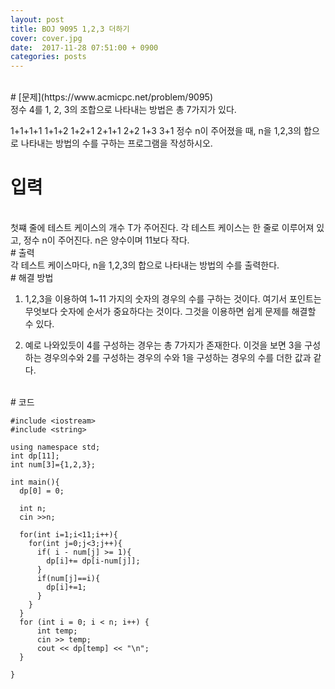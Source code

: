 ```yaml
---
layout: post
title: BOJ 9095 1,2,3 더하기
cover: cover.jpg
date:  2017-11-28 07:51:00 + 0900
categories: posts
---
```

<br>
# [문제](https://www.acmicpc.net/problem/9095)
<br>
정수 4를 1, 2, 3의 조합으로 나타내는 방법은 총 7가지가 있다.

1+1+1+1
1+1+2
1+2+1
2+1+1
2+2
1+3
3+1
정수 n이 주어졌을 때, n을 1,2,3의 합으로 나타내는 방법의 수를 구하는 프로그램을 작성하시오.
<br>
# 입력
<br>
첫쨰 줄에 테스트 케이스의 개수 T가 주어진다. 각 테스트 케이스는 한 줄로 이루어져 있고, 정수 n이 주어진다. n은 양수이며 11보다 작다.
<br>
# 출력
<br>
각 테스트 케이스마다, n을 1,2,3의 합으로 나타내는 방법의 수를 출력한다.
<br>
# 해결 방법
<br>

1. 1,2,3을 이용하여 1~11 가지의 숫자의 경우의 수를 구하는 것이다. 여기서 포인트는 무엇보다 숫자에 순서가 중요하다는 것이다. 그것을 이용하면 쉽게 문제를 해결할 수 있다.

2. 예로 나와있듯이 4를 구성하는 경우는 총 7가지가 존재한다.
이것을 보면 3을 구성하는 경우의수와 2를 구성하는 경우의 수와 1을 구성하는 경우의 수를 더한 값과 같다.

<br>
# 코드
<br>

	#include <iostream>
	#include <string>

	using namespace std;
	int dp[11];
	int num[3]={1,2,3};

	int main(){
	  dp[0] = 0;

	  int n;
	  cin >>n;

	  for(int i=1;i<11;i++){
	    for(int j=0;j<3;j++){
	      if( i - num[j] >= 1){
	        dp[i]+= dp[i-num[j]];
	      }
	      if(num[j]==i){
	        dp[i]+=1;
	      }
	    }
	  }
	  for (int i = 0; i < n; i++) {
		  int temp;
		  cin >> temp;
		  cout << dp[temp] << "\n";
	  }

	}
